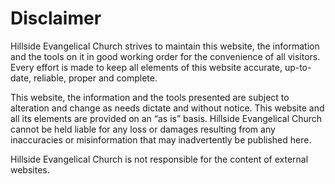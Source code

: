 # Disclaimer
Hillside Evangelical Church strives to maintain this website, the information and the tools on it in good working order for the convenience of all visitors. Every effort is made to keep all elements of this website accurate, up-to-date, reliable, proper and complete.

This website, the information and the tools presented are subject to alteration and change as needs dictate and without notice. This website and all its elements are provided on an “as is” basis. Hillside Evangelical Church cannot be held liable for any loss or damages resulting from any inaccuracies or misinformation that may inadvertently be published here.

Hillside Evangelical Church is not responsible for the content of external websites.